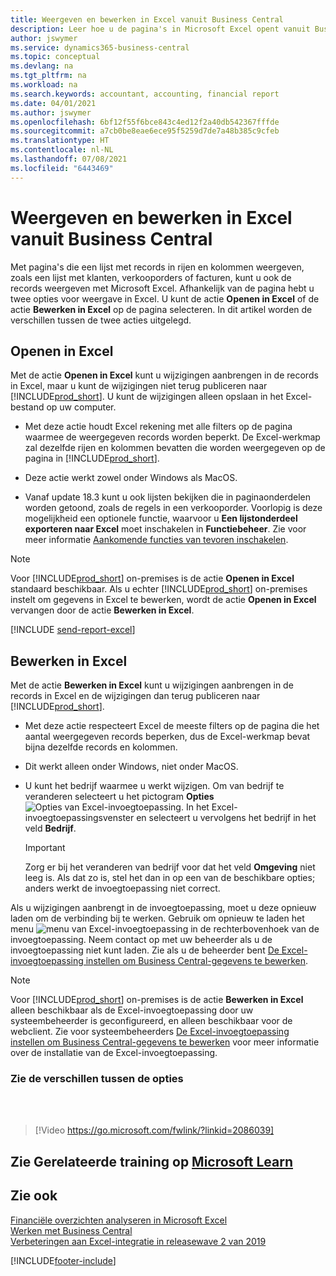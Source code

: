 ```yaml
---
title: Weergeven en bewerken in Excel vanuit Business Central
description: Leer hoe u de pagina's in Microsoft Excel opent vanuit Business Central voor betere gegevensanalyse.
author: jswymer
ms.service: dynamics365-business-central
ms.topic: conceptual
ms.devlang: na
ms.tgt_pltfrm: na
ms.workload: na
ms.search.keywords: accountant, accounting, financial report
ms.date: 04/01/2021
ms.author: jswymer
ms.openlocfilehash: 6bf12f55f6bce843c4ed12f2a40db542367fffde
ms.sourcegitcommit: a7cb0be8eae6ece95f5259d7de7a48b385c9cfeb
ms.translationtype: HT
ms.contentlocale: nl-NL
ms.lasthandoff: 07/08/2021
ms.locfileid: "6443469"
---
```

# <a name="viewing-and-editing-in-excel-from-business-central"></a>Weergeven en bewerken in Excel vanuit Business Central

Met pagina's die een lijst met records in rijen en kolommen weergeven, zoals een lijst met klanten, verkooporders of facturen, kunt u ook de records weergeven met Microsoft Excel. Afhankelijk van de pagina hebt u twee opties voor weergave in Excel. U kunt de actie **Openen in Excel** of de actie **Bewerken in Excel** op de pagina selecteren. In dit artikel worden de verschillen tussen de twee acties uitgelegd.

## <a name="open-in-excel"></a>Openen in Excel

Met de actie **Openen in Excel** kunt u wijzigingen aanbrengen in de records in Excel, maar u kunt de wijzigingen niet terug publiceren naar [!INCLUDE[prod_short](includes/prod_short.md)]. U kunt de wijzigingen alleen opslaan in het Excel-bestand op uw computer.

- Met deze actie houdt Excel rekening met alle filters op de pagina waarmee de weergegeven records worden beperkt. De Excel-werkmap zal dezelfde rijen en kolommen bevatten die worden weergegeven op de pagina in [!INCLUDE[prod_short](includes/prod_short.md)].

- Deze actie werkt zowel onder Windows als MacOS.

- Vanaf update 18.3 kunt u ook lijsten bekijken die in paginaonderdelen worden getoond, zoals de regels in een verkooporder. Voorlopig is deze mogelijkheid een optionele functie, waarvoor u **Een lijstonderdeel exporteren naar Excel** moet inschakelen in **Functiebeheer**. Zie voor meer informatie [Aankomende functies van tevoren inschakelen](/dynamics365/business-central/dev-itpro/administration/feature-management). 

> [!NOTE]
> Voor [!INCLUDE[prod_short](includes/prod_short.md)] on-premises is de actie **Openen in Excel** standaard beschikbaar. Als u echter [!INCLUDE[prod_short](includes/prod_short.md)] on-premises instelt om gegevens in Excel te bewerken, wordt de actie **Openen in Excel** vervangen door de actie **Bewerken in Excel**.

[!INCLUDE [send-report-excel](includes/send-report-excel.md)]  

## <a name="edit-in-excel"></a>Bewerken in Excel

Met de actie **Bewerken in Excel** kunt u wijzigingen aanbrengen in de records in Excel en de wijzigingen dan terug publiceren naar [!INCLUDE[prod_short](includes/prod_short.md)].

- Met deze actie respecteert Excel de meeste filters op de pagina die het aantal weergegeven records beperken, dus de Excel-werkmap bevat bijna dezelfde records en kolommen.

- Dit werkt alleen onder Windows, niet onder MacOS.

- U kunt het bedrijf waarmee u werkt wijzigen. Om van bedrijf te veranderen selecteert u het pictogram **Opties** ![Opties van Excel-invoegtoepassing.](media/cogwheel.png "Opties van Excel-invoegtoepassing") In het Excel-invoegtoepassingsvenster en selecteert u vervolgens het bedrijf in het veld **Bedrijf**.  

    > [!IMPORTANT]
    > Zorg er bij het veranderen van bedrijf voor dat het veld **Omgeving** niet leeg is. Als dat zo is, stel het dan in op een van de beschikbare opties; anders werkt de invoegtoepassing niet correct.  

Als u wijzigingen aanbrengt in de invoegtoepassing, moet u deze opnieuw laden om de verbinding bij te werken. Gebruik om opnieuw te laden het menu ![menu van Excel-invoegtoepassing](media/excel-addin-menu.png "Menu van Excel-invoegtoepassing") in de rechterbovenhoek van de invoegtoepassing. Neem contact op met uw beheerder als u de invoegtoepassing niet kunt laden. Zie als u de beheerder bent [De Excel-invoegtoepassing instellen om Business Central-gegevens te bewerken](/dynamics365/business-central/dev-itpro/administration/configuring-excel-addin).

> [!NOTE]
> Voor [!INCLUDE[prod_short](includes/prod_short.md)] on-premises is de actie **Bewerken in Excel** alleen beschikbaar als de Excel-invoegtoepassing door uw systeembeheerder is geconfigureerd, en alleen beschikbaar voor de webclient. Zie voor systeembeheerders [De Excel-invoegtoepassing instellen om Business Central-gegevens te bewerken](/dynamics365/business-central/dev-itpro/administration/configuring-excel-addin) voor meer informatie over de installatie van de Excel-invoegtoepassing.

### <a name="see-the-differences-between-the-options"></a>Zie de verschillen tussen de opties
<br><br>  

> [!Video https://go.microsoft.com/fwlink/?linkid=2086039]

## <a name="see-related-training-at-microsoft-learn"></a>Zie Gerelateerde training op [Microsoft Learn](/learn/modules/configure-powerbi-excel-dynamics-365-business-central/index)

## <a name="see-also"></a>Zie ook

[Financiële overzichten analyseren in Microsoft Excel](finance-analyze-excel.md)  
[Werken met Business Central](ui-work-product.md)  
[Verbeteringen aan Excel-integratie in releasewave 2 van 2019](/dynamics365-release-plan/2019wave2/dynamics365-business-central/enhancements-excel-integration)  


[!INCLUDE[footer-include](includes/footer-banner.md)]